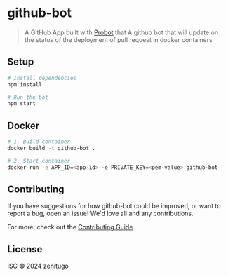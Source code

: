 # github-bot

> A GitHub App built with [Probot](https://github.com/probot/probot) that A github bot that will update on the status of the deployment of pull request in docker containers

## Setup

```sh
# Install dependencies
npm install

# Run the bot
npm start
```

## Docker

```sh
# 1. Build container
docker build -t github-bot .

# 2. Start container
docker run -e APP_ID=<app-id> -e PRIVATE_KEY=<pem-value> github-bot
```

## Contributing

If you have suggestions for how github-bot could be improved, or want to report a bug, open an issue! We'd love all and any contributions.

For more, check out the [Contributing Guide](CONTRIBUTING.md).

## License

[ISC](LICENSE) © 2024 zenitugo
